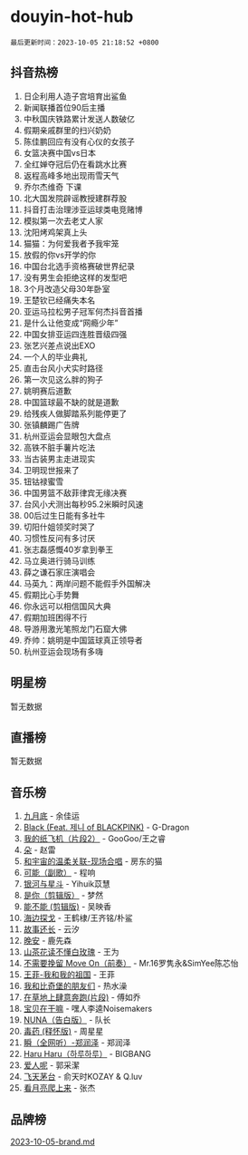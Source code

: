 # douyin-hot-hub

`最后更新时间：2023-10-05 21:18:52 +0800`

## 抖音热榜

1. 日企利用人造子宫培育出鲨鱼
1. 新闻联播首位90后主播
1. 中秋国庆铁路累计发送人数破亿
1. 假期亲戚群里的扫兴奶奶
1. 陈佳鹏回应有没有心仪的女孩子
1. 女篮决赛中国vs日本
1. 全红婵夺冠后仍在看跳水比赛
1. 返程高峰多地出现雨雪天气
1. 乔尔杰维奇 下课
1. 北大国发院辟谣教授建群荐股
1. 抖音打击治理涉亚运球类电竞赌博
1. 模拟第一次去老丈人家
1. 沈阳烤鸡架真上头
1. 猫猫：为何爱我者予我牢笼
1. 放假的你vs开学的你
1. 中国台北选手资格赛破世界纪录
1. 没有男生会拒绝这样的发型吧
1. 3个月改造父母30年卧室
1. 王楚钦已经痛失本名
1. 亚运马拉松男子冠军何杰抖音首播
1. 是什么让他变成“网瘾少年”
1. 中国女排亚运四连胜晋级四强
1. 张艺兴差点说出EXO
1. 一个人的毕业典礼
1. 直击台风小犬实时路径
1. 第一次见这么胖的狗子
1. 姚明赛后道歉
1. 中国篮球最不缺的就是道歉
1. 给残疾人做脚踏系列能停更了
1. 张镇麟踢广告牌
1. 杭州亚运会显眼包大盘点
1. 高铁不脏手薯片吃法
1. 当古装男主走进现实
1. 卫明现世报来了
1. 钮钴禄蜜雪
1. 中国男篮不敌菲律宾无缘决赛
1. 台风小犬测出每秒95.2米瞬时风速
1. 00后过生日能有多社牛
1. 切阳什姐领奖时哭了
1. 习惯性反问有多讨厌
1. 张志磊感慨40岁拿到拳王
1. 马立奥进行骑马训练
1. 薛之谦石家庄演唱会
1. 马英九：两岸问题不能假手外国解决
1. 假期比心手势舞
1. 你永远可以相信国风大典
1. 假期加班困得不行
1. 导游用激光笔照龙门石窟大佛
1. 乔帅：姚明是中国篮球真正领导者
1. 杭州亚运会现场有多嗨

## 明星榜

暂无数据

## 直播榜

暂无数据

## 音乐榜

1. [九月底](https://sf3-cdn-tos.douyinstatic.com/obj/tos-cn-ve-2774/oMfewG4PDTFhF8iz3OGQ7ABH5i6fCgnMaoCbzZ) - 余佳运
1. [Black (Feat. 제니 of BLACKPINK)](https://sf3-cdn-tos.douyinstatic.com/obj/tos-cn-ve-2774/2eb92e2debbe4fe0a552bc099aef7f28) - G-Dragon
1. [我的纸飞机（片段2）](https://sf3-cdn-tos.douyinstatic.com/obj/tos-cn-ve-2774/oM2ZrKcg2CD5AeRB2gkeXOFB1IxAGJdZPazYHf) - GooGoo/王之睿
1. [朵](https://sf6-cdn-tos.douyinstatic.com/obj/tos-cn-ve-2774/932f5bdfcd7c47b880525e92ab8a4999) - 赵雷
1. [和宇宙的温柔关联-现场合唱](https://sf6-cdn-tos.douyinstatic.com/obj/tos-cn-ve-2774/o0hONGDYQBgk0e5bqDeQOonVmncA6tC2nBwZLT) - 房东的猫
1. [可能（副歌）](https://sf3-cdn-tos.douyinstatic.com/obj/tos-cn-ve-2774/cde1731888894259b333569393c2fb51) - 程响
1. [银河与星斗](https://sf3-cdn-tos.douyinstatic.com/obj/tos-cn-ve-2774/3cc0bf5f0ef140f7b6743a631bcf3c58) - Yihuik苡慧
1. [是你（剪辑版）](https://sf6-cdn-tos.douyinstatic.com/obj/tos-cn-ve-2774/46019dae783c4c969944217fe1cfafc4) - 梦然
1. [能不能 (剪辑版)](https://sf3-cdn-tos.douyinstatic.com/obj/tos-cn-ve-2774/fc4a6c45b4a34277ba4088e1d7fdff98) - 吴映香
1. [海边探戈](https://sf6-cdn-tos.douyinstatic.com/obj/tos-cn-ve-2774/os9gE0VQCGqt6VQkZDyBBYvfSDY0QFe3vVmubn) - 王鹤棣/王齐铭/朴鲨
1. [故事还长](https://sf6-cdn-tos.douyinstatic.com/obj/tos-cn-ve-2774/30a26758c8594f0ab81ac675c33ee2c5) - 云汐
1. [晚安](https://sf3-cdn-tos.douyinstatic.com/obj/tos-cn-ve-2774/a724c5e224464218839820f4e4fd632f) - 鹿先森
1. [山茶花读不懂白玫瑰](https://sf3-cdn-tos.douyinstatic.com/obj/tos-cn-ve-2774/osfn8B7DktrRHEPJgPCfDbw7QDQEkwC16BxZg9) - 王为
1. [不需要挽留 Move On（前奏）](https://sf6-cdn-tos.douyinstatic.com/obj/tos-cn-ve-2774/ooCBhgCCkF4nExzQL9WZSUbitfA8IsDkgQIYhe) - Mr.16罗隽永&SimYee陈芯怡
1. [王菲-我和我的祖国](https://sf6-cdn-tos.douyinstatic.com/obj/tos-cn-ve-2774/3ef0f373017541e18566595c96123cab) - 王菲
1. [我和比奇堡的朋友们](https://sf6-cdn-tos.douyinstatic.com/obj/tos-cn-ve-2774/f0505db981ea4a6d91453a15924a82aa) - 热水澡
1. [在草地上肆意奔跑(片段)](https://sf6-cdn-tos.douyinstatic.com/obj/tos-cn-ve-2774/8831d494742f45dabdfa8adb8b817259) - 傅如乔
1. [宝贝在干嘛](https://sf3-cdn-tos.douyinstatic.com/obj/tos-cn-ve-2774/okW4hBCfJI5B2ZEgTCtikhMW7IafzNrBQIYkpJ) - 嘿人李逵Noisemakers
1. [NUNA（告白版）](https://sf3-cdn-tos.douyinstatic.com/obj/tos-cn-ve-2774/a65828cbd8ce41a78a430a58b49f4feb) - 队长
1. [毒药 (释怀版)](https://sf3-cdn-tos.douyinstatic.com/obj/tos-cn-ve-2774/oYILMEAzspdZBIzy4frJNB8ZHPHWAhiwowd4Ad) - 周星星
1. [瞬（全网听）-郑润泽](https://sf6-cdn-tos.douyinstatic.com/obj/tos-cn-ve-2774/o4Vb9eJZClCZTnRQYy0BRSeHGrDtrkrQgIBvQt) - 郑润泽
1. [Haru Haru（하루하루）](https://sf3-cdn-tos.douyinstatic.com/obj/tos-cn-ve-2774/940c04aa98154ee7bdbaaa2ad9f28aec) - BIGBANG
1. [爱人呢](https://sf3-cdn-tos.douyinstatic.com/obj/tos-cn-ve-2774/2041dc10f3c442f1992b439a00eaf2ba) - 郭采潔
1. [飞天茅台](https://sf6-cdn-tos.douyinstatic.com/obj/tos-cn-ve-2774/o4GhTV5kIuMWmC2Ai1WzNglssgBfQaqQCSLxUU) - 俞天时KOZAY & Q.luv
1. [看月亮爬上来](https://sf6-cdn-tos.douyinstatic.com/obj/tos-cn-ve-2774/356c324112764016b25295e535f2daf0) - 张杰

## 品牌榜

[2023-10-05-brand.md](2023-10-05-brand.md)
